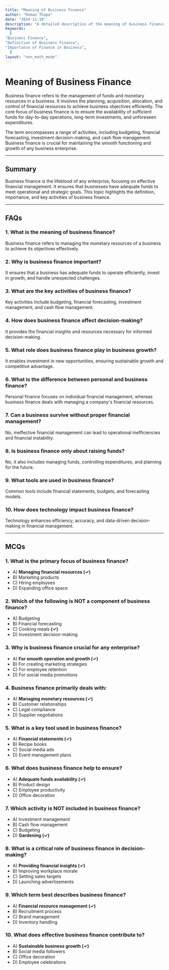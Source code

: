 ```yaml
---
title: "Meaning of Business Finance" 
author: "Roman Thapa" 
date: "2024-11-18"
description: "A detailed description of the meaning of business finance, its significance, and role in business activities." 
keywords:
  [
"Business Finance",
"Definition of Business Finance",
"Importance of Finance in Business",
  ]
layout: "non_math_mode"
---
```


# Meaning of Business Finance

Business finance refers to the management of funds and monetary resources in a business. It involves the planning, acquisition, allocation, and control of financial resources to achieve business objectives efficiently. The core focus of business finance is to ensure the availability of sufficient funds for day-to-day operations, long-term investments, and unforeseen expenditures.

The term encompasses a range of activities, including budgeting, financial forecasting, investment decision-making, and cash flow management. Business finance is crucial for maintaining the smooth functioning and growth of any business enterprise.

---

## Summary

Business finance is the lifeblood of any enterprise, focusing on effective financial management. It ensures that businesses have adequate funds to meet operational and strategic goals. This topic highlights the definition, importance, and key activities of business finance.

---

## FAQs

### 1. What is the meaning of business finance?

Business finance refers to managing the monetary resources of a business to achieve its objectives effectively.

### 2. Why is business finance important?

It ensures that a business has adequate funds to operate efficiently, invest in growth, and handle unexpected challenges.

### 3. What are the key activities of business finance?

Key activities include budgeting, financial forecasting, investment management, and cash flow management.

### 4. How does business finance affect decision-making?

It provides the financial insights and resources necessary for informed decision-making.

### 5. What role does business finance play in business growth?

It enables investment in new opportunities, ensuring sustainable growth and competitive advantage.

### 6. What is the difference between personal and business finance?

Personal finance focuses on individual financial management, whereas business finance deals with managing a company's financial resources.

### 7. Can a business survive without proper financial management?

No, ineffective financial management can lead to operational inefficiencies and financial instability.

### 8. Is business finance only about raising funds?

No, it also includes managing funds, controlling expenditures, and planning for the future.

### 9. What tools are used in business finance?

Common tools include financial statements, budgets, and forecasting models.

### 10. How does technology impact business finance?

Technology enhances efficiency, accuracy, and data-driven decision-making in financial management.

---

## MCQs

### 1. What is the primary focus of business finance?

- A) **Managing financial resources (✓)**
- B) Marketing products
- C) Hiring employees
- D) Expanding office space

### 2. Which of the following is NOT a component of business finance?

- A) Budgeting
- B) Financial forecasting
- C) Cooking meals **(✓)**
- D) Investment decision-making

### 3. Why is business finance crucial for any enterprise?

- A) **For smooth operation and growth (✓)**
- B) For creating marketing strategies
- C) For employee retention
- D) For social media promotions

### 4. Business finance primarily deals with:

- A) **Managing monetary resources (✓)**
- B) Customer relationships
- C) Legal compliance
- D) Supplier negotiations

### 5. What is a key tool used in business finance?

- A) **Financial statements (✓)**
- B) Recipe books
- C) Social media ads
- D) Event management plans

### 6. What does business finance help to ensure?

- A) **Adequate funds availability (✓)**
- B) Product design
- C) Employee productivity
- D) Office decoration

### 7. Which activity is NOT included in business finance?

- A) Investment management
- B) Cash flow management
- C) Budgeting
- D) **Gardening (✓)**

### 8. What is a critical role of business finance in decision-making?

- A) **Providing financial insights (✓)**
- B) Improving workplace morale
- C) Setting sales targets
- D) Launching advertisements

### 9. Which term best describes business finance?

- A) **Financial resource management (✓)**
- B) Recruitment process
- C) Brand management
- D) Inventory handling

### 10. What does effective business finance contribute to?

- A) **Sustainable business growth (✓)**
- B) Social media followers
- C) Office decoration
- D) Employee celebrations
